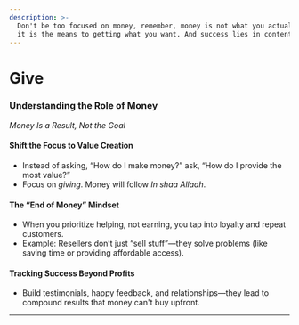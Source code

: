 ```yaml
---
description: >-
  Don't be too focused on money, remember, money is not what you actually want,
  it is the means to getting what you want. And success lies in contentment.
---
```


# Give

### **Understanding the Role of Money**

_Money Is a Result, Not the Goal_

#### &#x20;**Shift the Focus to Value Creation**

* Instead of asking, “How do I make money?” ask, “How do I provide the most value?”
* Focus on _giving_. Money will follow _In shaa Allaah_.

#### &#x20;**The “End of Money” Mindset**

* When you prioritize helping, not earning, you tap into loyalty and repeat customers.
* Example: Resellers don’t just “sell stuff”—they solve problems (like saving time or providing affordable access).

#### &#x20;**Tracking Success Beyond Profits**

* Build testimonials, happy feedback, and relationships—they lead to compound results that money can't buy upfront.

***


